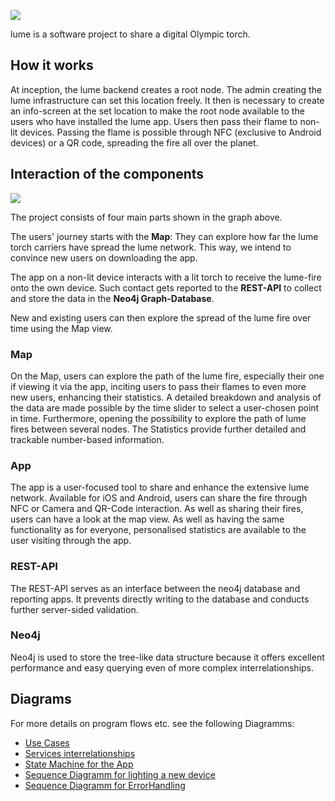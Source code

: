 ![](https://user-images.githubusercontent.com/54647612/151277029-d661d85d-857d-4edc-a428-477149b5efe0.png)

lume is a software project to share a digital Olympic torch.

## How it works

At inception, the lume backend creates a root node. The admin creating the lume infrastructure can set this location freely. It then is necessary to create an info-screen at the set location to make the root node available to the users who have installed the lume app. Users then pass their flame to non-lit devices. Passing the flame is possible through NFC (exclusive to Android devices) or a QR code, spreading the fire all over the planet.

## Interaction of the components

![](https://user-images.githubusercontent.com/54647612/151425953-cb5d4242-6b29-4644-97d8-8855b9fcecc4.png)

The project consists of four main parts shown in the graph above.

The users' journey starts with the **Map**: They can explore how far the lume torch carriers have spread the lume network. This way, we intend to convince new users on downloading the app.

The app on a non-lit device interacts with a lit torch to receive the lume-fire onto the own device.
Such contact gets reported to the **REST-API** to collect and store the data in the **Neo4j Graph-Database**.

New and existing users can then explore the spread of the lume fire over time using the Map view.

### Map

On the Map, users can explore the path of the lume fire, especially their one if viewing it via the app, inciting users to pass their flames to even more new users, enhancing their statistics.
A detailed breakdown and analysis of the data are made possible by the time slider to select a user-chosen point in time. Furthermore, opening the possibility to explore the path of lume fires between several nodes.
The Statistics provide further detailed and trackable number-based information.

### App

The app is a user-focused tool to share and enhance the extensive lume network. Available for iOS and Android, users can share the fire through NFC or Camera and QR-Code interaction. As well as sharing their fires, users can have a look at the map view. As well as having the same functionality as for everyone, personalised statistics are available to the user visiting through the app.

### REST-API

The REST-API serves as an interface between the neo4j database and reporting apps. It prevents directly writing to the database and conducts further server-sided validation.

### Neo4j

Neo4j is used to store the tree-like data structure because it offers excellent performance and easy querying even of more complex interrelationships.

## Diagrams

For more details on program flows etc. see the following Diagramms:

- [Use Cases](../diagrams/UseCases.md)
- [Services interrelationships](../diagrams/Services.md)
- [State Machine for the App](../diagrams/AppStateMachine.md)
- [Sequence Diagramm for lighting a new device](../diagrams/MainSequenceDiagram.md)
- [Sequence Diagramm for ErrorHandling](../diagrams/SequenceDiagramErrorHandling.md)
